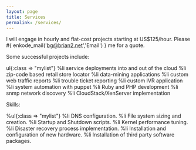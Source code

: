 ```yaml
---
layout: page
title: Services 
permalink: /services/
---
```


I will engage in hourly and flat-cost projects starting at US$125/hour. Please #{ enkode_mail('bg@brian2.net','Email') } me for a quote.

Some successful projects include: 

ul{:class => "mylist"}
  %li service deployments into and out of the cloud
  %li zip-code based retail store locator
  %li data-mining applications 
  %li custom web traffic reports
  %li trouble ticket reporting
  %li custom IVR application 
  %li system automation with puppet
  %li Ruby and PHP development
  %li snmp network discovery
  %li CloudStack/XenServer implementation

Skills: 

%ul{:class => "mylist"}
  %li DNS configuration.
  %li File system sizing and creation.
  %li Startup and Shutdown scripts.
  %li Kernel performance tuning.
  %li Disaster recovery process implementation.
  %li Installation and configuration of new hardware.
  %li Installation of third party software packages.


